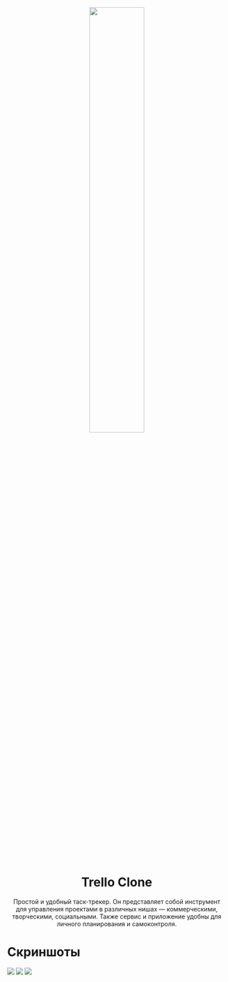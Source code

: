 <div align="center">
  <img width="50%" src="https://i.pinimg.com/originals/eb/c7/16/ebc716f3bade624ef6e0f63439d9ec09.png" />
</div>

<h1 align="center">Trello Clone</h1>

<p align="center">Простой и удобный таск-трекер. Он представляет собой инструмент для управления проектами в различных нишах — коммерческими, творческими, социальными. Также сервис и приложение удобны для личного планирования и самоконтроля.</p>

<h1>Скриншоты</h1>

<img src="https://github.com/seryozhabaleyko/trello-clone/blob/master/kanban1.png?raw=true" />
<img src="https://github.com/seryozhabaleyko/trello-clone/blob/master/kanban2.png?raw=true" />
<img src="https://github.com/seryozhabaleyko/trello-clone/blob/master/trello3.jpg?raw=true" />
